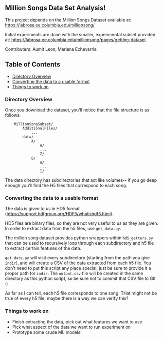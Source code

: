 ## Million Songs Data Set Analysis! 

This project depends on the Million Songs Dataset available at: https://labrosa.ee.columbia.edu/millionsong/

Initial experiments are done with the smaller, experimental subset provided at: https://labrosa.ee.columbia.edu/millionsong/pages/getting-dataset

Contributers: Aumit Leon, Mariana Echeverria

## Table of Contents

- [Directory Overview](#directory-overview)
- [Converting the data to a usable format](#converting-the-data-to-a-useable-format)
- [Things to work on](#things-to-work-on)


### Directory Overview
Once you download the dataset, you'll notice that the file structure is as follows: 
```
    MillionSongSubset/
        AdditionalFiles/
            ...
        data/
            A/
                A/
                ...
                Z/
            B/
                A/
                ...
                I/
```
The data directory has subdirectories that act like volumes-- if you go deep enough you'll find the H5 files that correspond to each song. 

### Converting the data to a usable format
The data is given to us in HD5 format (https://support.hdfgroup.org/HDF5/whatishdf5.html).

HD5 files are binary files, so they are not very useful to us as they are given. In order to extract data from the h5 files, use `get_data.py`. 

The million song dataset provides python wrappers within `hd5_getters.py` that can be used to recursively loop through each subdirectory and h5 file to extract certain features of the data. 

`get_data.py` will visit every subdirectory (starting from the path you give `indir`), and will create a CSV of the data extracted from each h5 file. You don't need to put this script any place special, just be sure to provide it a proper path for `indir`. The `output.csv` file will be created in the same directory as this python script, so be sure not to commit that CSV file to Git :) 

As far as I can tell, each h5 file corresponds to one song. THat might not be true of every h5 file, maybe there is a way we can verify this?

### Things to work on
* Finish extracting the data, pick out what features we want to use
* Pick what aspect of the data we want to run experiment on
* Prototype some crude ML models! 